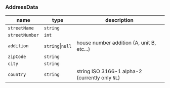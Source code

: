 ### AddressData
| name           | type             | description                                     |
|----------------|------------------|-------------------------------------------------|
| `streetName`   | `string`         |                                                 |
| `streetNumber` | `int`            |                                                 |
| `addition`     | `string`\|`null` | house number addition (A, unit B, etc...)       |
| `zipCode`      | `string`         |                                                 |
| `city`         | `string`         |                                                 |
| `country`      | `string`         | string ISO 3166-1 alpha-2 (currently only `NL`) |
